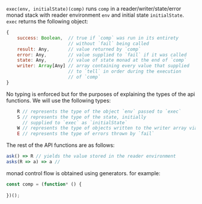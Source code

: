 `exec(env, initialState)(comp)` runs `comp` in a reader/writer/state/error monad stack with reader environment `env` and initial state `initialState`. `exec` returns the following object:
```javascript
{
	success: Boolean,  // true if `comp` was run in its entirety
	                   // without `fail` being called
	result: Any,       // value returned by `comp`
	error: Any,        // value supplied to `fail` if it was called
	state: Any,        // value of state monad at the end of `comp`
	writer: Array[Any] // array containing every value that supplied
	                   // to `tell` in order during the execution
	                   // of `comp`
}
```

No typing is enforced but for the purposes of explaining the types of the api functions. We will use the following types:
```javascript
	R // represents the type of the object `env` passed to `exec`
	S // represents the type of the state, initially 
	  // supplied to `exec` as `initialState`
	W // represents the type of objects written to the writer array via `tell`
	E // represents the type of errors thrown by `fail`
```

The rest of the API functions are as follows:
```javascript
ask() => R // yields the value stored in the reader environment
asks(R => a) => a // 
```

monad control flow is obtained using generators. for example:

```javascript
const comp = (function* () {
	
})();
```
<!--stackedit_data:
eyJoaXN0b3J5IjpbNDk5MzkzNjg3LDIwMjYzNzMxNSwtMTU5Nj
Q2NjAwMF19
-->